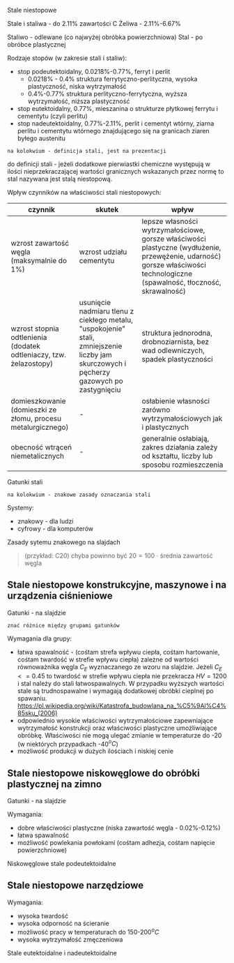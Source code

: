 Stale niestopowe

Stale i staliwa - do 2.11% zawartości C 
Żeliwa - 2.11%-6.67%

Staliwo - odlewane (co najwyżej obróbka powierzchniowa)
Stal - po obróbce plastycznej

Rodzaje stopów (w zakresie stali i staliw):

- stop podeutektoidalny, 0.0218%-0.77%, ferryt i perlit
	- 0.0218% - 0.4% struktura ferrytyczno-perlityczna, wysoka plastyczność, niska wytrzymałość
	- 0.4%-0.77% struktura perlityczno-ferrytyczna, wyższa wytrzymałość, niższa plastyczność
- stop eutektoidalny, 0.77%, mieszanina o strukturze płytkowej ferrytu i cementytu (czyli perlitu)
- stop nadeutektoidalny, 0.77%-2.11%, perlit i cementyt wtórny, ziarna perlitu i cementytu wtórnego znajdującego się na granicach ziaren byłego austenitu

`na kolokwium - definicja stali, jest na prezentacji`

do definicji stali - jeżeli dodatkowe pierwiastki chemiczne występują w ilości nieprzekraczającej wartości granicznych wskazanych przez normę to stal nazywana jest stalą niestopową.

Wpływ czynników na właściwości stali niestopowych:

|czynnik| skutek| wpływ|
|-|-|-|
|wzrost zawartość węgla (maksymalnie do 1%)| wzrost udziału cementytu| lepsze własności wytrzymałościowe, gorsze właściwości plastyczne (wydłużenie, przewężenie, udarność) gorsze właściwości technologiczne (spawalność, tłoczność, skrawalność)|
| wzrost stopnia odtlenienia (dodatek odtleniaczy, tzw. żelazostopy)| usunięcie nadmiaru tlenu z ciekłego metalu, "uspokojenie" stali, zmniejszenie liczby jam skurczowych i pęcherzy gazowych po zastygnięciu| struktura jednorodna, drobnoziarnista, bez wad odlewniczych, spadek plastyczności|   
|domieszkowanie (domieszki ze złomu, procesu metalurgicznego)| - | osłabienie własności zarówno wytrzymałościowych jak i plastycznych|
| obecność wtrąceń niemetalicznych| - | generalnie osłabiają, zakres działania zależy od kształtu, liczby lub sposobu rozmieszczenia|

Gatunki stali

`na kolokwium - znakowe zasady oznaczania stali`

Systemy:

- znakowy - dla ludzi
- cyfrowy - dla komputerów

Zasady sytemu znakowego na slajdach

> (przykład: C20) chyba powinno być $20=100\ \cdot$ średnia zawartość węgla


## Stale niestopowe konstrukcyjne, maszynowe i na urządzenia ciśnieniowe

Gatunki - na slajdzie

`znać różnice między grupami gatunków`

Wymagania dla grupy:

- łatwa spawalność - (cośtam strefa wpływu ciepła, cośtam hartowanie, cośtam twardość w strefie wpływu ciepła) zależne od wartości równoważnika węgla $C_E$ wyznaczanego ze wzoru na slajdzie. Jeżeli $C_E <= 0.45$ to twardość w strefie wpływu ciepła nie przekracza $HV=1200$ i stal należy do stali łatwospawalnych. W przypadku wyższych wartości stale są trudnospawalne i wymagają dodatkowej obróbki cieplnej po spawaniu. https://pl.wikipedia.org/wiki/Katastrofa_budowlana_na_%C5%9Al%C4%85sku_(2006)
- odpowiednio wysokie właściwości wytrzymałościowe zapewniające wytrzymałość konstrukcji oraz właściwości plastyczne umożliwiające obróbkę. Właściwości nie mogą ulegać zmianie w temperaturze do -20 (w niektórych przypadkach -40$^oC$)
- możliwość produkcji w dużych ilościach i niskiej cenie

## Stale niestopowe niskowęglowe do obróbki plastycznej na zimno 

Gatunki - na slajdzie

Wymagania:

- dobre właściwości plastyczne (niska zawartość węgla - 0.02%-0.12%)
- łatwa spawalność 
- możliwość powlekania powłokami (cośtam adhezja, cośtam napięcie powierzchniowe)

Niskowęglowe stale podeutektoidalne

## Stale niestopowe narzędziowe

Wymagania:

- wysoka twardość 
- wysoka odporność na ścieranie
- możliwość pracy w temperaturach do 150-200$^oC$ 
- wysoka wytrzymałość zmęczeniowa

Stale eutektoidalne i nadeutektoidalne